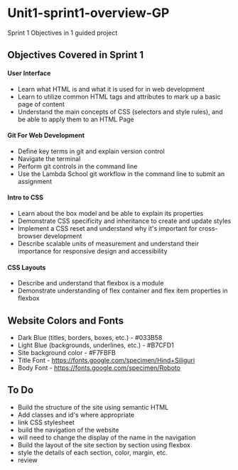 # Unit1-sprint1-overview-GP
Sprint 1 Objectives in 1 guided project

## Objectives Covered in Sprint 1
#### User Interface 
* Learn what HTML is and what it is used for in web development 
* Learn to utilize common HTML tags and attributes to mark up a basic page of content 
* Understand the main concepts of CSS (selectors and style rules), and be able to apply them to an HTML Page 
#### Git For Web Development 
* Define key terms in git and explain version control
* Navigate the terminal 
* Perform git controls in the command line
* Use the Lambda School git workflow in the command line to submit an assignment 
#### Intro to CSS
* Learn about the box model and be able to explain its properties 
* Demonstrate CSS specificity and inheritance to create and update styles 
* Implement a CSS reset and understand why it's important for cross-browser development 
* Describe scalable units of measurement and understand their importance for responsive design and accessibility 
#### CSS Layouts 
* Describe and understand that flexbox is a module 
* Demonstrate understanding of flex container and flex item properties in flexbox 


## Website Colors and Fonts
* Dark Blue (titles, borders, boxes, etc.) - #033B58
* Light Blue (backgrounds, underlines, etc.) - #B7CFD1
* Site background color - #F7FBFB
* Title Font - https://fonts.google.com/specimen/Hind+Siliguri
* Body Font - https://fonts.google.com/specimen/Roboto

## To Do
* Build the structure of the site using semantic HTML
* Add classes and id's where appropriate 
* link CSS stylesheet 
* build the navigation of the website
* will need to change the display of the name in the navigation
* Build the layout of the site section by section using flexbox 
* style the details of each section, color, margin, etc. 
* review
